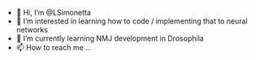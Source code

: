 - 👋 Hi, I’m @LSimonetta
- 👀 I’m interested in learning how to code / implementing that to neural networks
- 🌱 I’m currently learning NMJ development in Drosophila
- 📫 How to reach me ...

<!---
LSimonetta/LSimonetta is a ✨ special ✨ repository because its `README.md` (this file) appears on your GitHub profile.
You can click the Preview link to take a look at your changes.
--->
